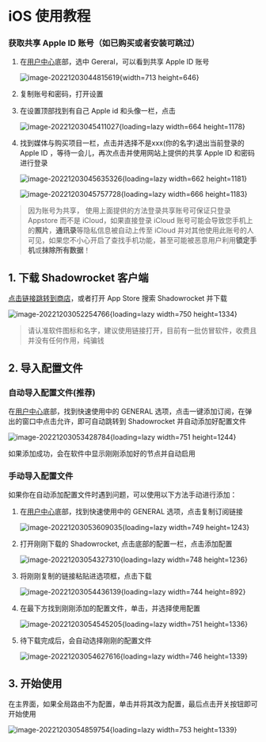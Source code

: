 # iOS 使用教程

### 获取共享 Apple ID 账号（如已购买或者安装可跳过）

1. 在[用户中心](https://winnie.cloud/user)底部，选中 Gereral，可以看到共享 Apple ID 账号

   ![image-20221203044815619](./assets/image-20221203044815619.webp){width=713 height=646}

2. 复制账号和密码，打开设置

3. 在设置顶部找到有自己 Apple id 和头像一栏，点击

   ![image-20221203045411027](./assets/image-20221203045411027.webp){loading=lazy width=664 height=1178}

4. 找到媒体与购买项目一栏，点击并选择不是xxx(你的名字)退出当前登录的 Apple ID ，等待一会儿，再次点击并使用网站上提供的共享 Apple ID 和密码进行登录

   ![image-20221203045635326](./assets/image-20221203045635326.webp){loading=lazy width=662 height=1181}

   ![image-20221203045757728](./assets/image-20221203045757728.webp){loading=lazy width=666 height=1183}

> 因为账号为共享， 使用上面提供的方法登录共享账号可保证只登录 Appstore 而不是 iCloud，如果直接登录 iCloud 账号可能会导致您手机上的**照片**，**通讯录**等隐私信息被自动上传至 iCloud 并对其他使用此账号的人可见，如果您不小心开启了查找手机功能，甚至可能被恶意用户利用**锁定手机**或**抹除所有数据**！

## 1. 下载 Shadowrocket 客户端

[点击链接跳转到商店](https://apps.apple.com/us/app/shadowrocket/id932747118)，或者打开 App Store 搜索 Shadowrocket 并下载

![image-20221203052254766](./assets/image-20221203052254766.webp){loading=lazy width=750 height=1334}

> 请认准软件图标和名字，建议使用链接打开，目前有一批仿冒软件，收费且并没有任何作用，纯骗钱

## 2. 导入配置文件

### 自动导入配置文件(推荐)

在[用户中心](https://winnie.cloud/user)底部，找到快速使用中的 GENERAL 选项，点击一键添加订阅，在弹出的窗口中点击允许，即可自动跳转到 Shadowrocket 并自动添加好配置文件

![image-20221203053428784](./assets/image-20221203053428784.webp){loading=lazy width=751 height=1244}
	
如果添加成功，会在软件中显示刚刚添加好的节点并自动启用

### 手动导入配置文件

如果你在自动添加配置文件时遇到问题，可以使用以下方法手动进行添加：

1. 在[用户中心](https://winnie.cloud/user)底部，找到快速使用中的 GENERAL 选项，点击复制订阅链接

   ![image-20221203053609035](./assets/image-20221203053609035.webp){loading=lazy width=749 height=1243}
	
2. 打开刚刚下载的 Shadowrocket, 点击底部的配置一栏，点击添加配置

   ![image-20221203054327310](./assets/image-20221203054327310.webp){loading=lazy width=748 height=1236}
	
3. 将刚刚复制的链接粘贴进选项框，点击下载

   ![image-20221203054436139](./assets/image-20221203054436139.webp){loading=lazy width=744 height=892}

4. 在最下方找到刚刚添加的配置文件，单击，并选择使用配置

   ![image-20221203054545205](./assets/image-20221203054545205.webp){loading=lazy width=751 height=1336}
	
5. 待下载完成后，会自动选择刚刚的配置文件

   ![image-20221203054627616](./assets/image-20221203054627616.webp){loading=lazy width=746 height=1339}
	
## 3. 开始使用

在主界面，如果全局路由不为配置，单击并将其改为配置，最后点击开关按钮即可开始使用

![image-20221203054859754](./assets/image-20221203054859754.webp){loading=lazy width=753 height=1339}
